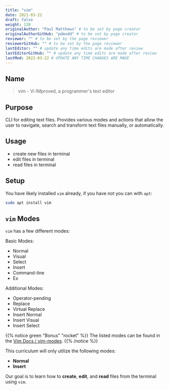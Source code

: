 ```yaml
---
title: "vim"
date: 2021-03-22
draft: false
weight: 120
originalAuthor: "Paul Matthews" # to be set by page creator
originalAuthorGitHub: "pdmxdd" # to be set by page creator
reviewer: "" # to be set by the page reviewer
reviewerGitHub: "" # to be set by the page reviewer
lastEditor: "" # update any time edits are made after review
lastEditorGitHub: "" # update any time edits are made after review
lastMod: 2022-03-22 # UPDATE ANY TIME CHANGES ARE MADE
---
```


## Name

> vim - Vi IMproved, a programmer's text editor

## Purpose

CLI for editing text files. Provides various modes and actions that allow the user to navigate, search and transform text files manually, or automatically.

## Usage

- create new files in terminal
- edit files in terminal
- read files in terminal

## Setup

You have likely installed `vim` already, if you have not you can with `apt`:

```bash
sudo apt install vim
```

## `vim` Modes

`vim` has a few different modes:

Basic Modes:
- Normal
- Visual
- Select
- Insert
- Command-line
- Ex

Additional Modes:
- Operator-pending
- Replace
- Virtual Replace
- Insert Normal
- Insert Visual
- Insert Select

{{% notice green "Bonus" "rocket" %}}
The listed modes can be found in the [Vim Docs / vim-modes](http://vimdoc.sourceforge.net/htmldoc/intro.html#vim-modes).
{{% /notice %}}

This curriculum will only utilize the following modes:

- **Normal**
- **Insert**

Our goal is to learn how to **create**, **edit**, and **read** files from the terminal using `vim`.
